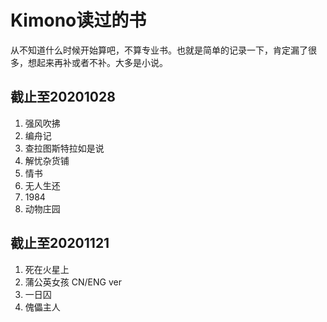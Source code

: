# Kimono读过的书

从不知道什么时候开始算吧，不算专业书。也就是简单的记录一下，肯定漏了很多，想起来再补或者不补。大多是小说。

## 截止至20201028

1. 强风吹拂
2. 编舟记
3. 查拉图斯特拉如是说
4. 解忧杂货铺
5. 情书
6. 无人生还
7. 1984
8. 动物庄园

## 截止至20201121

1. 死在火星上
2. 蒲公英女孩 CN/ENG ver
3. 一日囚
4. 傀儡主人
